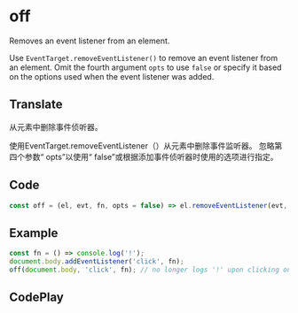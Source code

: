 # off

Removes an event listener from an element.

Use `EventTarget.removeEventListener()` to remove an event listener from an element. 
Omit the fourth argument `opts` to use `false` or specify it based on the options used when the event listener was added.

## Translate

从元素中删除事件侦听器。

使用EventTarget.removeEventListener（）从元素中删除事件监听器。
忽略第四个参数“ opts”以使用“ false”或根据添加事件侦听器时使用的选项进行指定。

## Code

```js
const off = (el, evt, fn, opts = false) => el.removeEventListener(evt, fn, opts);
```

## Example

```js
const fn = () => console.log('!');
document.body.addEventListener('click', fn);
off(document.body, 'click', fn); // no longer logs '!' upon clicking on the page
```

## CodePlay

<template>
  <code-play codeplay-id="" />
</template>
